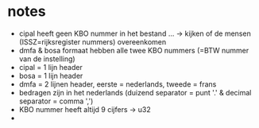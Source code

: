 # notes

- cipal heeft geen KBO nummer in het bestand ... -> kijken of de mensen (ISSZ=rijksregister nummers) overeenkomen
- dmfa & bosa formaat hebben alle twee KBO nummers (=BTW nummer van de instelling)
- cipal = 1 lijn header
- bosa = 1 lijn header
- dmfa = 2 lijnen header, eerste = nederlands, tweede = frans
- bedragen zijn in het nederlands (duizend separator = punt '.' & decimal separator = comma ',')
- KBO nummer heeft altijd 9 cijfers -> u32
-
